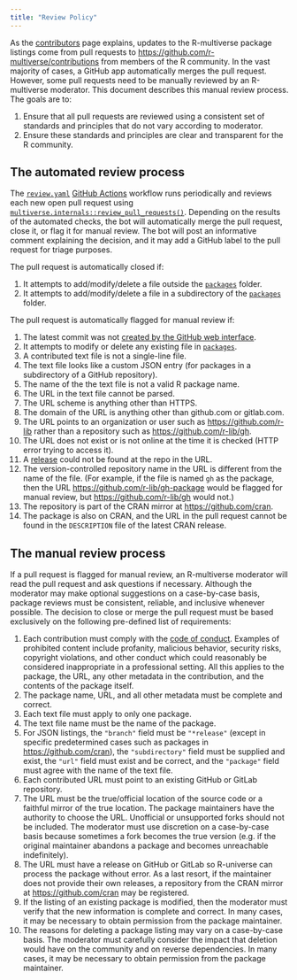 ```yaml
---
title: "Review Policy"
---
```


As the [contributors](contributors.qmd) page explains, updates to the R-multiverse package listings come from pull requests to <https://github.com/r-multiverse/contributions> from members of the R community. In the vast majority of cases, a GitHub app automatically merges the pull request. However, some pull requests need to be manually reviewed by an R-multiverse moderator. This document describes this manual review process. The goals are to:

1. Ensure that all pull requests are reviewed using a consistent set of standards and principles that do not vary according to moderator.
2. Ensure these standards and principles are clear and transparent for the R community.

## The automated review process

The [`review.yaml`](https://github.com/r-multiverse/community/blob/main/.github/workflows/review.yaml) [GitHub Actions](https://docs.github.com/en/actions/learn-github-actions/understanding-github-actions) workflow runs periodically and reviews each new open pull request using [`multiverse.internals::review_pull_requests()`](https://github.com/r-multiverse/multiverse.internals/blob/main/R/review_pull_requests.R). Depending on the results of the automated checks, the bot will automatically merge the pull request, close it, or flag it for manual review. The bot will post an informative comment explaining the decision, and it may add a GitHub label to the pull request for triage purposes.

The pull request is automatically closed if:

1. It attempts to add/modify/delete a file outside the [`packages`](https://github.com/r-multiverse/contributions/tree/main/packages) folder.
1. It attempts to add/modify/delete a file in a subdirectory of the [`packages`](https://github.com/r-multiverse/contributions/tree/main/packages) folder.

The pull request is automatically flagged for manual review if:

1. The latest commit was not [created by the GitHub web interface](https://r-multiverse.org/contributors.html).
1. It attempts to modify or delete any existing file in [`packages`](https://github.com/r-multiverse/contributions/tree/main/packages).
1. A contributed text file is not a single-line file.
1. The text file looks like a custom JSON entry (for packages in a subdirectory of a GitHub repository).
1. The name of the the text file is not a valid R package name.
1. The URL in the text file cannot be parsed.
1. The URL scheme is anything other than HTTPS.
1. The domain of the URL is anything other than github.com or gitlab.com.
1. The URL points to an organization or user such as <https://github.com/r-lib> rather than a repository such as <https://github.com/r-lib/gh>.
1. The URL does not exist or is not online at the time it is checked (HTTP error trying to access it).
1. A [release](https://docs.github.com/en/repositories/releasing-projects-on-github/about-releases) could not be found at the repo in the URL.
1. The version-controlled repository name in the URL is different from the name of the file. (For example, if the file is named `gh` as the package, then the URL <https://github.com/r-lib/gh-package> would be flagged for manual review, but <https://github.com/r-lib/gh> would not.)
1. The repository is part of the CRAN mirror at <https://github.com/cran>.
1. The package is also on CRAN, and the URL in the pull request cannot be found in the `DESCRIPTION` file of the latest CRAN release.

## The manual review process

If a pull request is flagged for manual review, an R-multiverse moderator will read the pull request and ask questions if necessary. Although the moderator may make optional suggestions on a case-by-case basis, package reviews must be consistent, reliable, and inclusive whenever possible. The decision to close or merge the pull request must be based exclusively on the following pre-defined list of requirements:

1. Each contribution must comply with the [code of conduct](conduct.md). Examples of prohibited content include profanity, malicious behavior, security risks, copyright violations, and other conduct which could reasonably be considered inappropriate in a professional setting. All this applies to the package, the URL, any other metadata in the contribution, and the contents of the package itself. 
1. The package name, URL, and all other metadata must be complete and correct.
1. Each text file must apply to only one package.
1. The text file name must be the name of the package.
1. For JSON listings, the `"branch"` field must be `"*release"` (except in specific predetermined cases such as packages in <https://github.com/cran>), the `"subdirectory"` field must be supplied and exist, the `"url"` field must exist and be correct, and the `"package"` field must agree with the name of the text file.
1. Each contributed URL must point to an existing GitHub or GitLab repository.
1. The URL must be the true/official location of the source code or a faithful mirror of the true location. The package maintainers have the authority to choose the URL. Unofficial or unsupported forks should not be included. The moderator must use discretion on a case-by-case basis because sometimes a fork becomes the true version (e.g. if the original maintainer abandons a package and becomes unreachable indefinitely).
1. The URL must have a release on GitHub or GitLab so R-universe can process the package without error. As a last resort, if the maintainer does not provide their own releases, a repository from the CRAN mirror at <https://github.com/cran> may be registered.
1. If the listing of an existing package is modified, then the moderator must verify that the new information is complete and correct. In many cases, it may be necessary to obtain permission from the package maintainer.
1. The reasons for deleting a package listing may vary on a case-by-case basis. The moderator must carefully consider the impact that deletion would have on the community and on reverse dependencies. In many cases, it may be necessary to obtain permission from the package maintainer.
